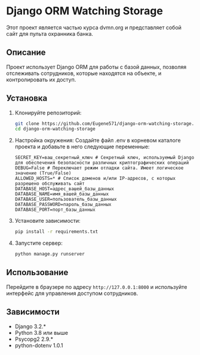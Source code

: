 # Django ORM Watching Storage

Этот проект является частью курса dvmn.org и представляет собой сайт для пульта охранника банка.

## Описание

Проект использует Django ORM для работы с базой данных, позволяя отслеживать сотрудников, которые находятся на объекте, и контролировать их доступ.


## Установка

1. Клонируйте репозиторий:

    ```bash
    git clone https://github.com/Eugene571/django-orm-watching-storage.git
    cd django-orm-watching-storage
    ```
2. Настройка окружения:
Создайте файл .env в корневом каталоге проекта и добавьте в него следующие переменные:
   ``` env
   SECRET_KEY=ваш_секретный_ключ # Секретный ключ, используемый Django для обеспечения безопасности различных криптографических операций
   DEBUG=False # Переключает режим отладки сайта. Имеет логическое значение (True/False)
   ALLOWED_HOSTS=* # Список доменов и/или IP-адресов, с которых разрешено обслуживать сайт
   DATABASE_HOST=адрес_вашей_базы_данных
   DATABASE_NAME=имя_вашей_базы_данных
   DATABASE_USER=пользователь_базы_данных
   DATABASE_PASSWORD=пароль_базы_данных
   DATABASE_PORT=порт_базы_данных
   ```

3. Установите зависимости:

    ```bash
    pip install -r requirements.txt
    ```

4. Запустите сервер:

    ```bash
    python manage.py runserver
    ```

## Использование

Перейдите в браузере по адресу `http://127.0.0.1:8000` и используйте интерфейс для управления доступом сотрудников.

## Зависимости

- Django 3.2.*
- Python 3.8 или выше
- Psycopg2 2.9.*
- python-dotenv 1.0.1
